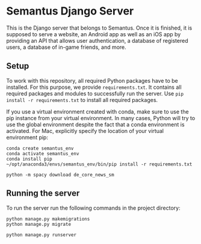 # Semantus Django Server

This is the Django server that belongs to Semantus. Once it is finished, it is supposed to serve a website, an Android app as well as an iOS app by providing an API that allows user authentication, a database of registered users, a database of in-game friends, and more.

## Setup

To work with this repository, all required Python packages have to be installed. For this purpose, we provide `requirements.txt`. It contains all required packages and modules to successfully run the server. Use `pip install -r requirements.txt` to install all required packages.

If you use a virtual environment created with conda, make sure to use the pip instance from your virtual environment. In many cases, Python will try to use the global environment despite the fact that a conda environment is activated. For Mac, explicitly specify the location of your virtual environment pip:

```
conda create semantus_env
conda activate semantus_env
conda install pip
~/opt/anaconda3/envs/semantus_env/bin/pip install -r requirements.txt

python -m spacy download de_core_news_sm
```

## Running the server

To run the server run the following commands in the project directory:

```
python manage.py makemigrations
python manage.py migrate

python manage.py runserver
```
